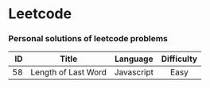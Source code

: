 # Leetcode

### Personal solutions of leetcode problems

|   ID   |        Title         |   Language   | Difficulty |
|-------:|:-------------------:|:-------------:|:-----------:|
|   58   | Length of Last Word |  Javascript  |    Easy     |


